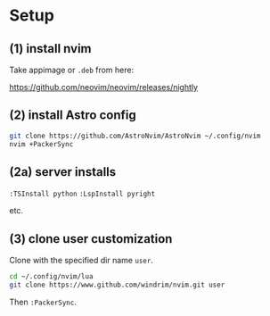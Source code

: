 # Setup

## (1) install nvim

Take appimage or `.deb` from here:

https://github.com/neovim/neovim/releases/nightly


## (2) install Astro config

```sh
git clone https://github.com/AstroNvim/AstroNvim ~/.config/nvim
nvim +PackerSync
```

## (2a) server installs

`:TSInstall python`
`:LspInstall pyright`

etc.

## (3) clone user customization

Clone with the specified dir name `user`.

```sh
cd ~/.config/nvim/lua
git clone https://www.github.com/windrim/nvim.git user
```

Then `:PackerSync`.
